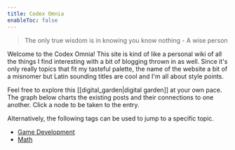 ```yaml
---
title: Codex Omnia
enableToc: false
---
```


> The only true wisdom is in knowing you know nothing
> \- A wise person

Welcome to the Codex Omnia! This site is kind of like a personal wiki of all the things I find interesting with a bit of blogging thrown in as well. Since it's only really topics that fit my tasteful palette, the name of the website a bit of a misnomer but Latin sounding titles are cool and I'm all about style points.

Feel free to explore this [[digital_garden|digital garden]] at your own pace. The graph below charts the existing posts and their connections to one another. Click a node to be taken to the entry.

Alternatively, the following tags can be used to jump to a specific topic.
- [Game Development](/tags/gamedev)
- [Math](/tags/math)
